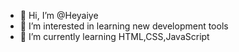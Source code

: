 - 👋 Hi, I’m @Heyaiye
- 👀 I’m interested in learning new development tools
- 🌱 I’m currently learning HTML,CSS,JavaScript

<!---
Heyaiye/Heyaiye is a ✨ special ✨ repository because its `README.md` (this file) appears on your GitHub profile.
You can click the Preview link to take a look at your changes.
--->
